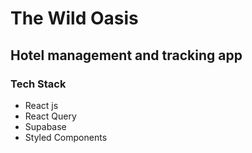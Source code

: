 # The Wild Oasis

## Hotel management and tracking app

### Tech Stack

- React js
- React Query
- Supabase
- Styled Components
